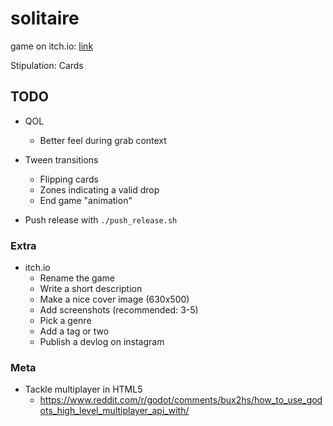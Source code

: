 # solitaire

game on itch.io: [link](https://thewarlock.itch.io/solitaire)

Stipulation: Cards

## TODO

- QOL
  - Better feel during grab context
- Tween transitions
  - Flipping cards
  - Zones indicating a valid drop
  - End game "animation"

- Push release with `./push_release.sh`

### Extra

- itch.io
  - Rename the game
  - Write a short description
  - Make a nice cover image (630x500)
  - Add screenshots (recommended: 3-5)
  - Pick a genre
  - Add a tag or two
  - Publish a devlog on instagram

### Meta

- Tackle multiplayer in HTML5
  - https://www.reddit.com/r/godot/comments/bux2hs/how_to_use_godots_high_level_multiplayer_api_with/
